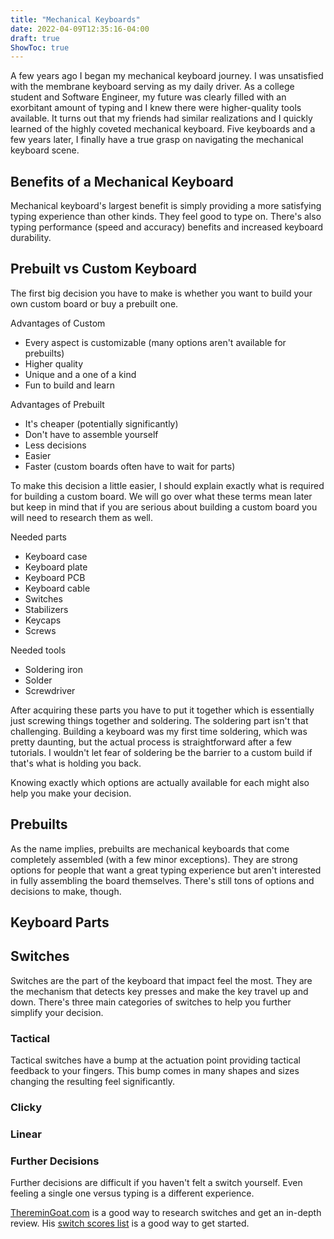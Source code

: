 ```yaml
---
title: "Mechanical Keyboards"
date: 2022-04-09T12:35:16-04:00
draft: true
ShowToc: true
---
```


A few years ago I began my mechanical keyboard journey. I was unsatisfied with the membrane keyboard serving as my daily driver. As a college student and Software Engineer, my future was clearly filled with an exorbitant amount of typing and I knew there were higher-quality tools available. It turns out that my friends had similar realizations and I quickly learned of the highly coveted mechanical keyboard. Five keyboards and a few years later, I finally have a true grasp on navigating the mechanical keyboard scene.

## Benefits of a Mechanical Keyboard

Mechanical keyboard's largest benefit is simply providing a more satisfying typing experience than other kinds. They feel good to type on. There's also typing performance (speed and accuracy) benefits and increased keyboard durability.

## Prebuilt vs Custom Keyboard

The first big decision you have to make is whether you want to build your own custom board or buy a prebuilt one.

Advantages of Custom

- Every aspect is customizable (many options aren't available for prebuilts)
- Higher quality
- Unique and a one of a kind
- Fun to build and learn

Advantages of Prebuilt

- It's cheaper (potentially significantly)
- Don't have to assemble yourself
- Less decisions
- Easier
- Faster (custom boards often have to wait for parts)

To make this decision a little easier, I should explain exactly what is required for building a custom board. We will go over what these terms mean later but keep in mind that if you are serious about building a custom board you will need to research them as well.

Needed parts

- Keyboard case
- Keyboard plate
- Keyboard PCB
- Keyboard cable
- Switches
- Stabilizers
- Keycaps
- Screws

Needed tools

- Soldering iron
- Solder
- Screwdriver

After acquiring these parts you have to put it together which is essentially just screwing things together and soldering. The soldering part isn't that challenging. Building a keyboard was my first time soldering, which was pretty daunting, but the actual process is straightforward after a few tutorials. I wouldn't let fear of soldering be the barrier to a custom build if that's what is holding you back.

Knowing exactly which options are actually available for each might also help you make your decision.

## Prebuilts

As the name implies, prebuilts are mechanical keyboards that come completely assembled (with a few minor exceptions). They are strong options for people that want a great typing experience but aren't interested in fully assembling the board themselves. There's still tons of options and decisions to make, though.

## Keyboard Parts

## Switches

Switches are the part of the keyboard that impact feel the most. They are the mechanism that detects key presses and make the key travel up and down. There's three main categories of switches to help you further simplify your decision.

### Tactical

Tactical switches have a bump at the actuation point providing tactical feedback to your fingers. This bump comes in many shapes and sizes changing the resulting feel significantly.

### Clicky

### Linear

### Further Decisions

Further decisions are difficult if you haven't felt a switch yourself. Even feeling a single one versus typing is a different experience.

[ThereminGoat.com](https://www.theremingoat.com/) is a good way to research switches and get an in-depth review. His [switch scores list](https://github.com/ThereminGoat/switch-scores/blob/master/1-Composite%20Hard%20Total%20Score%20Sheet.csv) is a good way to get started.

